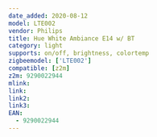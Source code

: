 ```yaml
---
date_added: 2020-08-12
model: LTE002
vendor: Philips
title: Hue White Ambiance E14 w/ BT
category: light
supports: on/off, brightness, colortemp
zigbeemodel: ['LTE002']
compatible: [z2m]
z2m: 9290022944
mlink: 
link: 
link2: 
link3: 
EAN: 
  - 9290022944
---
```

